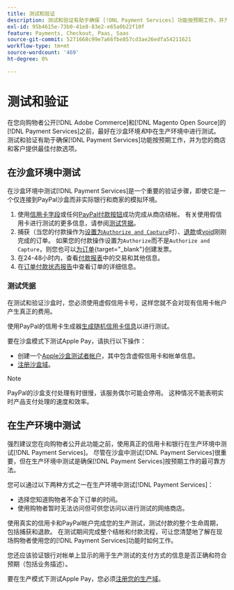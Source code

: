 ```yaml
---
title: 测试和验证
description: 测试和验证有助于确保 [!DNL Payment Services] 功能按预期工作，并为您的客户提供最佳付款选项
exl-id: 95b4615e-73b0-41e8-83e2-e65a0b22f10f
feature: Payments, Checkout, Paas, Saas
source-git-commit: 5271668c99e7a66fbe857cd3ae26edfa54211621
workflow-type: tm+mt
source-wordcount: '469'
ht-degree: 0%

---
```


# 测试和验证

在您向购物者公开[!DNL Adobe Commerce]和[!DNL Magento Open Source]的[!DNL Payment Services]之前，最好在沙盒环境&#x200B;_和_&#x200B;中在生产环境中进行测试。 测试和验证有助于确保[!DNL Payment Services]功能按预期工作，并为您的商店和客户提供最佳付款选项。

## 在沙盒环境中测试

在沙盒环境中测试[!DNL Payment Services]是一个重要的验证步骤，即使它是一个仅连接到PayPal沙盒而非实际银行和商家的模拟环境。

1. 使用[信用卡字段](payments-options.md#credit-card-fields)或任何[PayPal付款按钮](payments-options.md#paypal-smart-buttons)成功完成从商店结帐。 有关使用假信用卡进行测试的更多信息，请参阅[测试凭据](#testing-credentials)。
1. 捕获（当您的付款操作为[设置为`Authorize and Capture`](onboard.md#set-payment-services-as-payment-method)时）、[退款](refunds.md)或[void](voids.md)刚刚完成的订单。 如果您的付款操作设置为`Authorize`而不是`Authorize and Capture`，则您也可以[为订单](https://experienceleague.adobe.com/zh-hans/docs/commerce-admin/stores-sales/order-management/invoices#create-an-invoice){target="_blank"}创建发票。
1. 在24-48小时内，查看[付款报表](payouts.md)中的交易和其他信息。
1. 在[订单付款状态报告](order-payment-status.md)中查看订单的详细信息。

### 测试凭据

在测试和验证沙盒时，您必须使用虚假信用卡号，这样您就不会对现有信用卡帐户产生真正的费用。

使用PayPal的信用卡生成器[生成随机信用卡信息](https://www.paypal.com/us/smarthelp/article/where-can-i-find-test-credit-card-numbers-ts2157)以进行测试。

要在沙盒模式下测试Apple Pay，请执行以下操作：

* 创建一个[Apple沙盒测试者帐户](https://developer.apple.com/apple-pay/sandbox-testing/#create-a-sandbox-tester-account)，其中包含虚假信用卡和帐单信息。
* [注册沙盒域](https://developer.paypal.com/docs/checkout/apm/apple-pay/#link-registeryoursandboxdomains)。

>[!NOTE]
>
>PayPal的沙盒支付处理有时很慢，该服务偶尔可能会停用。 这种情况不能表明实时产品支付处理的速度和效率。

## 在生产环境中测试

强烈建议您在向购物者公开此功能之前，使用真正的信用卡和银行在生产环境中测试[!DNL Payment Services]。 尽管在沙盒中测试[!DNL Payment Services]很重要，但在生产环境中测试是确保[!DNL Payment Services]按预期工作的最可靠方法。

您可以通过以下两种方式之一在生产环境中测试[!DNL Payment Services]：

* 选择您知道购物者不会下订单的时间。
* 使用购物者暂时无法访问但可供您访问以进行测试的网络商店。

使用真实的信用卡和PayPal帐户完成您的生产测试，测试付款的整个生命周期，包括捕获和退款。 在测试期间完成整个结帐和付款流程，可让您清楚地了解在现场购物者使用您的[!DNL Payment Services]功能时如何工作。

您还应该验证银行对帐单上显示的用于生产测试的支付方式的信息是否正确和符合预期（包括业务描述）。

要在生产模式下测试Apple Pay，您必须[注册您的生产域](https://developer.paypal.com/docs/checkout/apm/apple-pay/#register-your-live-domain)。
